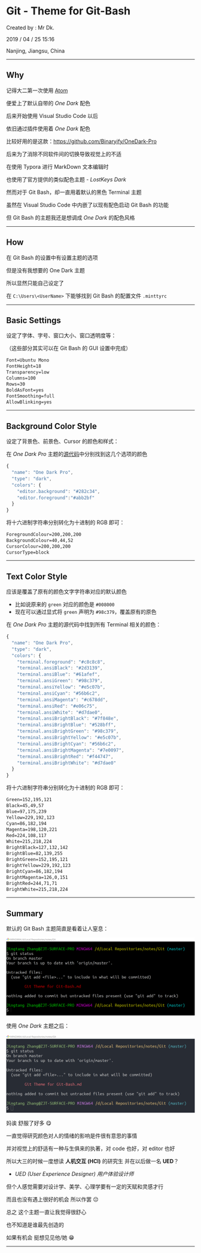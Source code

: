 # Git - Theme for Git-Bash

Created by : Mr Dk.

2019 / 04 / 25 15:16

Nanjing, Jiangsu, China

---

## Why

记得大二第一次使用 [Atom](https://atom.io/)

便爱上了默认自带的 _One Dark_ 配色

后来开始使用 Visual Studio Code 以后

依旧通过插件使用着 _One Dark_ 配色

比较好用的是这款：https://github.com/Binaryify/OneDark-Pro

后来为了消除不同软件间的切换导致视觉上的不适

在使用 Typora 进行 MarkDown 文本编辑时

也使用了官方提供的类似配色主题 - _LostKeys Dark_

然而对于 Git Bash，却一直用着默认的黑色 Terminal 主题

虽然在 Visual Studio Code 中内嵌了以现有配色启动 Git Bash 的功能

但 Git Bash 的主题我还是想调成 _One Dark_ 的配色风格

---

## How

在 Git Bash 的设置中有设置主题的选项

但是没有我想要的 One Dark 主题

所以显然只能自己设定了

在 `C:\Users\<UserName>` 下能够找到 Git Bash 的配置文件 `.minttyrc`

---

## Basic Settings

设定了字体、字号、窗口大小、窗口透明度等：

（这些部分其实可以在 Git Bash 的 GUI 设置中完成）

```
Font=Ubuntu Mono
FontHeight=18
Transparency=low
Columns=100
Rows=30
BoldAsFont=yes
FontSmoothing=full
AllowBlinking=yes
```

---

## Background Color Style

设定了背景色、前景色、Cursor 的颜色和样式：

在 _One Dark Pro_ 主题的[源代码](https://github.com/Binaryify/OneDark-Pro/blob/master/src/editor.json)中分别找到这几个选项的颜色

```javascript
{
  "name": "One Dark Pro",
  "type": "dark",
  "colors": {
    "editor.background": "#282c34",
    "editor.foreground":"#abb2bf"
  }
}
```

将十六进制字符串分别转化为十进制的 RGB 即可：

```
ForegroundColour=200,200,200
BackgroundColour=40,44,52
CursorColour=200,200,200
CursorType=block
```

---

## Text Color Style

应该是覆盖了原有的颜色文字字符串对应的默认颜色

* 比如说原来的 `green` 对应的颜色是 `#008000`
* 现在可以通过显式将 `green` 声明为 `#98c379`，覆盖原有的原色

在 _One Dark Pro_ 主题的源代码中找到所有 Terminal 相关的颜色：

```javascript
{
  "name": "One Dark Pro",
  "type": "dark",
  "colors": {
    "terminal.foreground": "#c8c8c8",
    "terminal.ansiBlack": "#2d3139",
    "terminal.ansiBlue": "#61afef",
    "terminal.ansiGreen": "#98c379",
    "terminal.ansiYellow": "#e5c07b",
    "terminal.ansiCyan": "#56b6c2",
    "terminal.ansiMagenta": "#c678dd",
    "terminal.ansiRed": "#e06c75",
    "terminal.ansiWhite": "#d7dae0",
    "terminal.ansiBrightBlack": "#7f848e",
    "terminal.ansiBrightBlue": "#528bff",
    "terminal.ansiBrightGreen": "#98c379",
    "terminal.ansiBrightYellow": "#e5c07b",
    "terminal.ansiBrightCyan": "#56b6c2",
    "terminal.ansiBrightMagenta": "#7e0097",
    "terminal.ansiBrightRed": "#f44747",
    "terminal.ansiBrightWhite": "#d7dae0"
  }
}
```

将十六进制字符串分别转化为十进制的 RGB 即可：

```
Green=152,195,121
Black=45,49,57
Blue=97,175,239
Yellow=229,192,123
Cyan=86,182,194
Magenta=198,120,221
Red=224,108,117
White=215,218,224
BrightBlack=127,132,142
BrightBlue=82,139,255
BrightGreen=152,195,121
BrightYellow=229,192,123
BrightCyan=86,182,194
BrightMagenta=126,0,151
BrightRed=244,71,71
BrightWhite=215,218,224
```

---

## Summary

默认的 Git Bash 主题简直是看着让人窒息：

![git-bash-default](../img/git-bash-default.png)

使用 _One Dark_ 主题之后：

![git-bash-one-dark](../img/git-bash-one-dark.png)

妈诶 舒服了好多 :yum:

一直觉得研究颜色对人的情绪的影响是件很有意思的事情

并对视觉上的舒适有一种与生俱来的执著，对 code 也好，对 editor 也好

所以大三的时候一度想读 __人机交互 (HCI)__ 的研究生 并在以后做一名 __UED__？

* _UED (User Experience Designer) 用户体验设计师_

但个人感觉需要对设计学、美学、心理学要有一定的天赋和灵感才行

而且也没有遇上很好的机会 所以作罢 :pensive:

总之 这个主题一直让我觉得很舒心

也不知道是谁最先创造的

如果有机会 挺想见见他/她 :grin:

---

